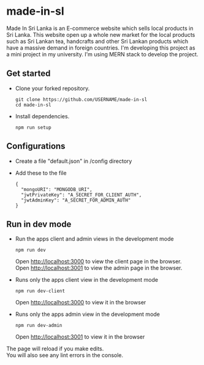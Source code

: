 # made-in-sl
Made In Sri Lanka is an E-commerce website which sells local products in Sri Lanka. This website open up a whole new market for the local products such as Sri Lankan tea, handcrafts and other Sri Lankan products which have a massive demand in foreign countries. I'm developing this project as a mini project in my university. I'm using MERN stack to develop the project.

## Get started

- Clone your forked repository.

  ```
  git clone https://github.com/USERNAME/made-in-sl
  cd made-in-sl
  ```
- Install dependencies.

  ```
  npm run setup
  ```

## Configurations

- Create a file "default.json" in /config directory

- Add these to the file

  ```
  {
    "mongoURI": "MONGODB_URI",
    "jwtPrivateKey": "A_SECRET_FOR_CLIENT_AUTH",
    "jwtAdminKey": "A_SECRET_FOR_ADMIN_AUTH"
  }
  ```

## Run in dev mode

- Run the apps client and admin views in the development mode

  ```
  npm run dev
  ```
  
  Open [http://localhost:3000](http://localhost:3000) to view the client page in the browser.<br>
  Open [http://localhost:3001](http://localhost:3001) to view the admin page in the browser.

- Runs only the apps client view in the development mode

  ```
  npm run dev-client
  ```
  
  Open [http://localhost:3000](http://localhost:3000) to view it in the browser

- Runs only the apps admin view in the development mode

  ```
  npm run dev-admin
  ```
  
  Open [http://localhost:3001](http://localhost:3001) to view it in the browser

The page will reload if you make edits.<br>
You will also see any lint errors in the console.
